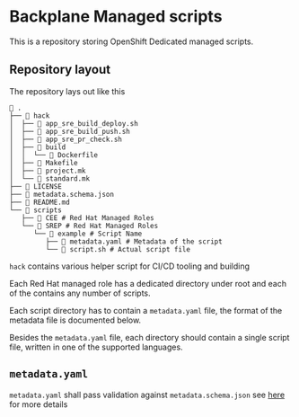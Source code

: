 # Backplane Managed scripts

This is a repository storing OpenShift Dedicated managed scripts.

## Repository layout

The repository lays out like this

```text
 .
├──  hack
│  ├──  app_sre_build_deploy.sh
│  ├──  app_sre_build_push.sh
│  ├──  app_sre_pr_check.sh
│  ├──  build
│  │  └──  Dockerfile
│  ├──  Makefile
│  ├──  project.mk
│  └──  standard.mk
├──  LICENSE
├──  metadata.schema.json
├──  README.md
└──  scripts
   ├──  CEE # Red Hat Managed Roles
   └──  SREP # Red Hat Managed Roles
      └──  example # Script Name
         ├──  metadata.yaml # Metadata of the script
         └──  script.sh # Actual script file
```

`hack` contains various helper script for CI/CD tooling and building

Each Red Hat managed role has a dedicated directory under root and each of the contains any number
of scripts.

Each script directory has to contain a `metadata.yaml` file, the format of the metadata file is
documented below.

Besides the `metadata.yaml` file, each directory should contain a single script file, written in one of
the supported languages.

## `metadata.yaml`

`metadata.yaml` shall pass validation against `metadata.schema.json` see [here](https://json-schema.org/) for more details



